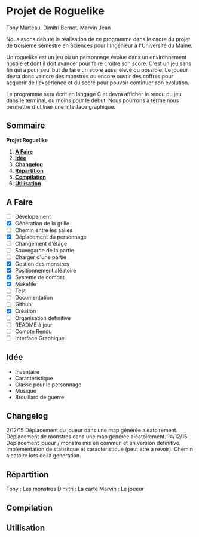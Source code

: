 # Projet de Roguelike

Tony Marteau, Dimitri Bernot, Marvin Jean

Nous avons debuté la réalisation de ce programme dans le cadre du projet de troisième semestre en Sciences pour l'Ingénieur à l'Université du Maine.

Un roguelike est un jeu où un personnage évolue dans un environnement hostile et dont il doit avancer pour faire croitre son score. C'est un jeu sans fin qui a pour seul but de faire un score aussi élevé qu possible. Le joueur devra donc vaincre des monstres ou encore ouvrir des coffres pour acquerir de l'expérience et du score pour pouvoir continuer son évolution.

Le programme sera écrit en langage C et devra afficher le rendu du jeu dans le terminal, du moins pour le début. Nous pourrons à terme nous permettre d'utiliser une interface graphique.

## Sommaire
  **Projet Roguelike**
  1. **[A Faire](#a-faire)**
  2. **[Idée](#idée)**
  3. **[Changelog](#changelog)**
  4. **[Répartition](#répartition)** 
  5. **[Compilation](#compilation)**
  6. **[Utilisation](#utilisation)**
	
## A Faire

 - [ ] Dévelopement
  - [x] Génération de la grille
   - [ ] Chemin entre les salles 
  - [x] Déplacement du personnage
  - [ ] Changement d'étage
  - [ ] Sauvegarde de la partie
  - [ ] Charger d'une partie
  - [x] Gestion des monstres
   - [x] Positionnement aléatoire
  - [x] Systeme de combat
 - [x] Makefile
 - [ ] Test
 - [ ] Documentation
 - [ ] Github
  - [x] Création
  - [ ] Organisation definitive
  - [ ] README à jour
 - [ ] Compte Rendu
 - [ ] Interface Graphique

## Idée
 - Inventaire
 - Caractéristique
 - Classe pour le personnage
 - Musique
 - Brouillard de guerre
	
## Changelog
2/12/15 Déplacement du joueur dans une map générée aleatoirement. Déplacement de monstres dans une map générée aléatoirement.
14/12/15 Deplacement joueur / monstre mis en commun et en version definitive. Implementation de statisitque et caracteristique (peut etre a revoir). Chemin aleatoire lors de la generation.

## Répartition
Tony : Les monstres
Dimitri : La carte
Marvin : Le joueur

## Compilation

## Utilisation
